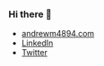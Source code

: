 ### Hi there 👋

- [andrewm4894.com](https://andrewm4894.com/)
- [LinkedIn](https://www.linkedin.com/in/andrewm4894/)
- [Twitter](https://twitter.com/andrewm4894)
